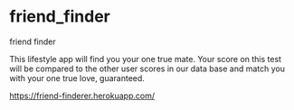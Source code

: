 # friend_finder
friend finder

This lifestyle app will find you your one true mate. Your score on this test will be compared to the other user scores in our data base and match you with your one true love, guaranteed.

https://friend-finderer.herokuapp.com/
